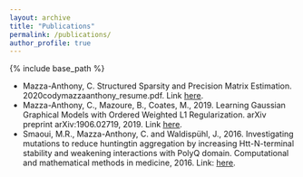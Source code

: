 ```yaml
---
layout: archive
title: "Publications"
permalink: /publications/
author_profile: true
---
```


{% include base_path %}
* Mazza-Anthony, C. Structured Sparsity and Precision Matrix Estimation. 2020codymazzaanthony_resume.pdf. Link <u><a href="https://cmazzaanthony.github.io/files/thesis_codymazzaanthony.pdf">here</a></u>.
* Mazza-Anthony, C., Mazoure, B., Coates, M., 2019. Learning Gaussian Graphical Models with Ordered Weighted L1 Regularization. arXiv preprint arXiv:1906.02719, 2019. Link <u><a href="https://cmazzaanthony.github.io/files/1906.02719.pdf">here</a></u>.
* Smaoui, M.R., Mazza-Anthony, C. and Waldispühl, J., 2016. Investigating mutations to reduce huntingtin aggregation by increasing Htt-N-terminal stability and weakening interactions with PolyQ domain. Computational and mathematical methods in medicine, 2016. Link: <u><a href="https://cmazzaanthony.github.io/files/HuntingtinPaper.pdf">here</a></u>.
 